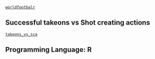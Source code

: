 [`worldfootbalr`](https://jaseziv.github.io/worldfootballR/)

## Successful takeons vs Shot creating actions
[`takeons_vs_sca`](https://github.com/danieloyasodun/sports-data-visualization/blob/main/worldfootballr/takeons_vs_sca/creative.R)

**Programming Language**: R
---
